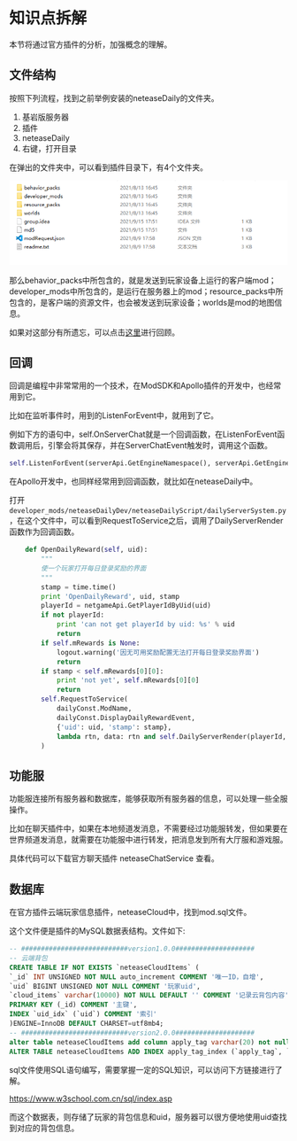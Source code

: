 # 知识点拆解

本节将通过官方插件的分析，加强概念的理解。

## 文件结构

按照下列流程，找到之前举例安装的neteaseDaily的文件夹。

1. 基岩版服务器
2. 插件
3. neteaseDaily
4. 右键，打开目录

在弹出的文件夹中，可以看到插件目录下，有4个文件夹。

![](./images/1.png)

那么behavior_packs中所包含的，就是发送到玩家设备上运行的客户端mod；developer_mods中所包含的，是运行在服务器上的mod；resource_packs中所包含的，是客户端的资源文件，也会被发送到玩家设备；worlds是mod的地图信息。

如果对这部分有所遗忘，可以点击[这里](../3-插件知识进阶/3-插件文件夹结构.html)进行回顾。

## 回调

回调是编程中非常常用的一个技术，在ModSDK和Apollo插件的开发中，也经常用到它。

比如在监听事件时，用到的ListenForEvent中，就用到了它。

例如下方的语句中，self.OnServerChat就是一个回调函数，在ListenForEvent函数调用后，引擎会将其保存，并在ServerChatEvent触发时，调用这个函数。

```python
self.ListenForEvent(serverApi.GetEngineNamespace(), serverApi.GetEngineSystemName(), 'ServerChatEvent', self, self.OnServerChat)
```

在Apollo开发中，也同样经常用到回调函数，就比如在neteaseDaily中。

打开```developer_mods/neteaseDailyDev/neteaseDailyScript/dailyServerSystem.py```，在这个文件中，可以看到RequestToService之后，调用了DailyServerRender函数作为回调函数。

```python
	def OpenDailyReward(self, uid):
		"""
		使一个玩家打开每日登录奖励的界面
		"""
		stamp = time.time()
		print 'OpenDailyReward', uid, stamp
		playerId = netgameApi.GetPlayerIdByUid(uid)
		if not playerId:
			print 'can not get playerId by uid: %s' % uid
			return
		if self.mRewards is None:
			logout.warning('因无可用奖励配置无法打开每日登录奖励界面')
			return
		if stamp < self.mRewards[0][0]:
			print 'not yet', self.mRewards[0][0]
			return
		self.RequestToService(
			dailyConst.ModName,
			dailyConst.DisplayDailyRewardEvent,
			{'uid': uid, 'stamp': stamp},
			lambda rtn, data: rtn and self.DailyServerRender(playerId, dailyConst.DisplayDailyRewardEvent, data)
		)
```



## 功能服

功能服连接所有服务器和数据库，能够获取所有服务器的信息，可以处理一些全服操作。

比如在聊天插件中，如果在本地频道发消息，不需要经过功能服转发，但如果要在世界频道发消息，就需要在功能服中进行转发，把消息发到所有大厅服和游戏服。

具体代码可以下载官方聊天插件 neteaseChatService 查看。

## 数据库

在官方插件云端玩家信息插件，neteaseCloud中，找到mod.sql文件。

这个文件便是插件的MySQL数据表结构。文件如下:

```sql
-- ###########################version1.0.0####################
-- 云端背包
CREATE TABLE IF NOT EXISTS `neteaseCloudItems` (
`_id` INT UNSIGNED NOT NULL auto_increment COMMENT '唯一ID，自增',
`uid` BIGINT UNSIGNED NOT NULL COMMENT '玩家uid',
`cloud_items` varchar(10000) NOT NULL DEFAULT '' COMMENT '记录云背包内容',
PRIMARY KEY (_id) COMMENT '主键',
INDEX `uid_idx` (`uid`) COMMENT '索引'
)ENGINE=InnoDB DEFAULT CHARSET=utf8mb4;
-- ###########################version2.0.0####################
alter table neteaseCloudItems add column apply_tag varchar(20) not null default "";
ALTER TABLE neteaseCloudItems ADD INDEX apply_tag_index (`apply_tag`, `uid`);
```

sql文件使用SQL语句编写，需要掌握一定的SQL知识，可以访问下方链接进行了解。

https://www.w3school.com.cn/sql/index.asp

而这个数据表，则存储了玩家的背包信息和uid，服务器可以很方便地使用uid查找到对应的背包信息。